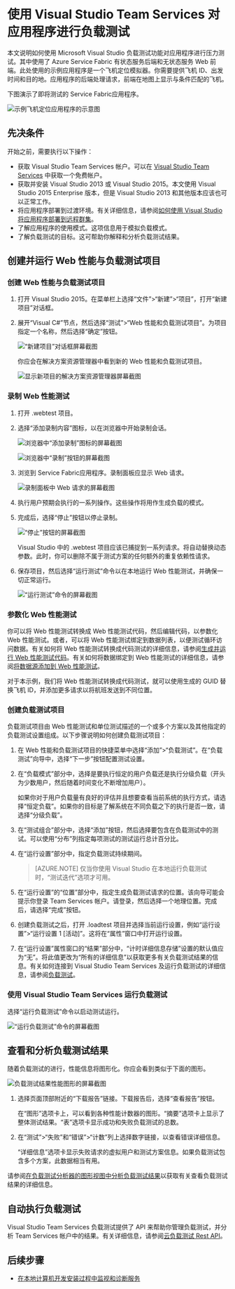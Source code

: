 <properties
    pageTitle="使用 Visual Studio Team Services 对应用程序进行负载测试 | Azure"
    description="了解如何使用 Visual Studio Team Services 对 Azure Service Fabric 应用程序进行压力测试。"
    services="service-fabric"
    documentationCenter="na"
    authors="cawams"
    manager="timlt"
    editor="" />

<tags
    ms.service="multiple"
    ms.devlang="dotnet"
    ms.topic="article"
    ms.tgt_pltfrm="na"
    ms.workload="multiple"
    ms.date="07/29/2016"
    wacn.date="08/29/2016"
    ms.author="cawa" />

# 使用 Visual Studio Team Services 对应用程序进行负载测试

本文说明如何使用 Microsoft Visual Studio 负载测试功能对应用程序进行压力测试。其中使用了 Azure Service Fabric 有状态服务后端和无状态服务 Web 前端。此处使用的示例应用程序是一个飞机定位模拟器。你需要提供飞机 ID、出发时间和目的地。应用程序的后端处理请求，前端在地图上显示与条件匹配的飞机。

下图演示了即将测试的 Service Fabric应用程序。

![示例飞机定位应用程序的示意图][0]

## 先决条件
开始之前，需要执行以下操作：

- 获取 Visual Studio Team Services 帐户。可以在 [Visual Studio Team Services](https://www.visualstudio.com) 中获取一个免费帐户。
- 获取并安装 Visual Studio 2013 或 Visual Studio 2015。本文使用 Visual Studio 2015 Enterprise 版本，但是 Visual Studio 2013 和其他版本应该也可以正常工作。
- 将应用程序部署到过渡环境。有关详细信息，请参阅[如何使用 Visual Studio 将应用程序部署到远程群集](/documentation/articles/service-fabric-publish-app-remote-cluster/)。
- 了解应用程序的使用模式。这项信息用于模拟负载模式。
- 了解负载测试的目标。这可帮助你解释和分析负载测试结果。

## 创建并运行 Web 性能与负载测试项目

### 创建 Web 性能与负载测试项目

1. 打开 Visual Studio 2015。在菜单栏上选择“文件”>“新建”>“项目”，打开“新建项目”对话框。

2. 展开“Visual C#”节点，然后选择“测试”>“Web 性能和负载测试项目”。为项目指定一个名称，然后选择“确定”按钮。

    ![“新建项目”对话框屏幕截图][1]

    你应会在解决方案资源管理器中看到新的 Web 性能和负载测试项目。

    ![显示新项目的解决方案资源管理器屏幕截图][2]

### 录制 Web 性能测试

1. 打开 .webtest 项目。

2. 选择“添加录制内容”图标，以在浏览器中开始录制会话。

    ![浏览器中“添加录制”图标的屏幕截图][3]

    ![浏览器中“录制”按钮的屏幕截图][4]

3. 浏览到 Service Fabric应用程序。录制面板应显示 Web 请求。

    ![录制面板中 Web 请求的屏幕截图][5]

4. 执行用户预期会执行的一系列操作。这些操作将用作生成负载的模式。

5. 完成后，选择“停止”按钮以停止录制。

    ![“停止”按钮的屏幕截图][6]

    Visual Studio 中的 .webtest 项目应该已捕捉到一系列请求。将自动替换动态参数。此时，你可以删除不属于测试方案的任何额外的重复依赖性请求。

6. 保存项目，然后选择“运行测试”命令以在本地运行 Web 性能测试，并确保一切正常运行。

    ![“运行测试”命令的屏幕截图][7]

### 参数化 Web 性能测试

你可以将 Web 性能测试转换成 Web 性能测试代码，然后编辑代码，以参数化 Web 性能测试。或者，可以将 Web 性能测试绑定到数据列表，以便测试循环访问数据。有关如何将 Web 性能测试转换成代码测试的详细信息，请参阅[生成并运行 Web 性能测试代码](https://msdn.microsoft.com/zh-cn/library/ms182552.aspx)。有关如何将数据绑定到 Web 性能测试的详细信息，请参阅[将数据源添加到 Web 性能测试](https://msdn.microsoft.com/zh-cn/library/ms243142.aspx)。

对于本示例，我们将 Web 性能测试转换成代码测试，就可以使用生成的 GUID 替换飞机 ID，并添加更多请求以将航班发送到不同位置。

### 创建负载测试项目

负载测试项目由 Web 性能测试和单位测试描述的一个或多个方案以及其他指定的负载测试设置组成。以下步骤说明如何创建负载测试项目：

1. 在 Web 性能和负载测试项目的快捷菜单中选择“添加”>“负载测试”。在“负载测试”向导中，选择“下一步”按钮配置测试设置。

2. 在“负载模式”部分中，选择是要执行恒定的用户负载还是执行分级负载（开头为少数用户，然后随着时间变化不断增加用户）。

    如果你对于用户负载量有良好的评估并且想要查看当前系统的执行方式，请选择“恒定负载”。如果你的目标是了解系统在不同负载之下的执行是否一致，请选择“分级负载”。

3. 在“测试组合”部分中，选择“添加”按钮，然后选择要包含在负载测试中的测试。可以使用“分布”列指定每项测试的测试运行总计百分比。

4. 在“运行设置”部分中，指定负载测试持续期间。

    >[AZURE.NOTE] 仅当你使用 Visual Studio 在本地运行负载测试时，“测试迭代”选项才可用。

5. 在“运行设置”的“位置”部分中，指定生成负载测试请求的位置。该向导可能会提示你登录 Team Services 帐户。请登录，然后选择一个地理位置。完成后，请选择“完成”按钮。

6. 创建负载测试之后，打开 .loadtest 项目并选择当前运行设置，例如“运行设置”>“运行设置 1 [活动]”。这将在“属性”窗口中打开运行设置。

7. 在“运行设置”属性窗口的“结果”部分中，“计时详细信息存储”设置的默认值应为“无”。将此值更改为“所有的详细信息”以获取更多有关负载测试结果的信息。有关如何连接到 Visual Studio Team Services 及运行负载测试的详细信息，请参阅[负载测试](https://www.visualstudio.com/load-testing.aspx)。

### 使用 Visual Studio Team Services 运行负载测试

选择“运行负载测试”命令以启动测试运行。

![“运行负载测试”命令的屏幕截图][8]

## 查看和分析负载测试结果

随着负载测试的进行，性能信息将图形化。你应会看到类似于下面的图形。

![负载测试结果性能图形的屏幕截图][9]

1. 选择页面顶部附近的“下载报告”链接。下载报告后，选择“查看报告”按钮。

    在“图形”选项卡上，可以看到各种性能计数器的图形。“摘要”选项卡上显示了整体测试结果。“表”选项卡显示成功和失败负载测试的总数。

2. 在“测试”>“失败”和“错误”>“计数”列上选择数字链接，以查看错误详细信息。

    “详细信息”选项卡显示失败请求的虚拟用户和测试方案信息。如果负载测试包含多个方案，此数据相当有用。

请参阅[在负载测试分析器的图形视图中分析负载测试结果](https://www.visualstudio.com/load-testing.aspx)以获取有关查看负载测试结果的详细信息。

## 自动执行负载测试

Visual Studio Team Services 负载测试提供了 API 来帮助你管理负载测试，并分析 Team Services 帐户中的结果。有关详细信息，请参阅[云负载测试 Rest API](http://blogs.msdn.com/b/visualstudioalm/archive/2014/11/03/cloud-load-testing-rest-apis-are-here.aspx)。

## 后续步骤
- [在本地计算机开发安装过程中监视和诊断服务](/documentation/articles/service-fabric-diagnostics-how-to-monitor-and-diagnose-services-locally/)

[0]: ./media/service-fabric-vso-load-test/OverviewDiagram.png
[1]: ./media/service-fabric-vso-load-test/NewProjectDialog.png
[2]: ./media/service-fabric-vso-load-test/Project.png
[3]: ./media/service-fabric-vso-load-test/AddRecording.png
[4]: ./media/service-fabric-vso-load-test/AddRecording2.png
[5]: ./media/service-fabric-vso-load-test/ActionSequence.png
[6]: ./media/service-fabric-vso-load-test/StopRecording.png
[7]: ./media/service-fabric-vso-load-test/RunTest.png
[8]: ./media/service-fabric-vso-load-test/RunTest2.png
[9]: ./media/service-fabric-vso-load-test/Graph.png

<!---HONumber=Mooncake_0822_2016-->